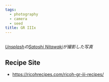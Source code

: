 ```yaml
---
tags:
  - photography
  - camera
  - seed
title: GR IIIx
---
```


<img src="https://images.unsplash.com/photo-1699095543331-691ebb65741c?q=80&w=2940&auto=format&fit=crop&ixlib=rb-4.0.3&ixid=M3wxMjA3fDB8MHxwaG90by1wYWdlfHx8fGVufDB8fHx8fA%3D%3D" alt="" />

<i><a href="https://unsplash.com/ja/%E5%86%99%E7%9C%9F/%E5%A4%9C%E3%83%93%E3%83%AB%E3%81%AE%E5%91%A8%E3%82%8A%E3%81%AB%E7%AB%8B%E3%81%A4%E4%BA%BA%E3%81%A0%E3%81%8B%E3%82%8A-A24pQbk7wl8?utm_content=creditCopyText&utm_medium=referral&utm_source=unsplash">Unsplash</a>の<a href="https://unsplash.com/ja/@sa_nitawaki?utm_content=creditCopyText&utm_medium=referral&utm_source=unsplash">Satoshi Nitawaki</a>が撮影した写真</i>

## Recipe Site
- https://ricohrecipes.com/ricoh-gr-iii-recipes/

